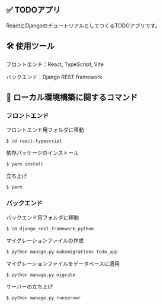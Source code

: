 ## ✅ TODOアプリ

ReactとDjangoのチュートリアルとしてつくるTODOアプリです。


## 🛠 使用ツール

フロントエンド：React, TypeScript, Vite

バックエンド：Django REST framework


## 🌱 ローカル環境構築に関するコマンド

### フロントエンド

フロントエンド用フォルダに移動
```
$ cd react-typescript
```

依存パッケージのインストール
```
$ yarn install
```

立ち上げ
```
$ yarn
```

### バックエンド

バックエンド用フォルダに移動
```
$ cd django_rest_framework_python
```

マイグレーションファイルの作成
```
$ python manage.py makemigrations todo_app
```

マイグレーションファイルをデータベースに適用
```
$ python manage.py migrate
```

サーバーの立ち上げ
```
$ python manage.py runserver
```
